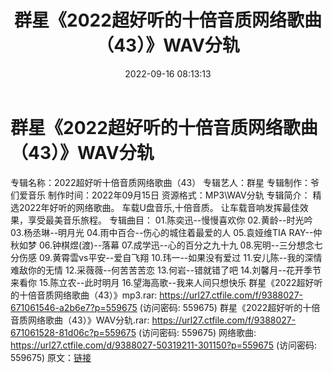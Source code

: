 ﻿---
title: 群星《2022超好听的十倍音质网络歌曲（43）》WAV分轨
date: 2022-09-16 08:13:13
categories: WAV车载音乐、镜像
tags: 华语中文
---
# 群星《2022超好听的十倍音质网络歌曲（43）》WAV分轨

专辑名称：2022超好听十倍音质网络歌曲（43）
专辑艺人：群星
专辑制作：爷们爱音乐
制作时间：2022年09月15日
资源格式：MP3\WAV分轨
专辑简介：
精选2022年好听的网络歌曲。
车载U盘音乐,十倍音质。
让车载音响发挥最佳效果，享受最美音乐旅程。
专辑曲目：
01.陈奕迅--慢慢喜欢你
02.黄龄--时光吟
03.杨丞琳--明月光
04.雨中百合--伤心的城住着最爱的人
05.袁娅维TIA RAY--仲秋如梦
06.钟棋煜(渡)--落幕
07.成学迅--心的百分之九十九
08.宪明--三分想念七分伤感
09.黄霄雲vs平安--爱自飞翔
10.玮一--如果没有爱过
11.安儿陈--我的深情难敌你的无情
12.采薇薇--何苦苦苦恋
13.何岩--错就错了吧
14.刘馨月--花开季节来看你
15.陈立农--此时明月
16.望海高歌--我来人间只想快乐
群星《2022超好听的十倍音质网络歌曲（43）》mp3.rar: https://url27.ctfile.com/f/9388027-671061546-a2b6e7?p=559675
(访问密码: 559675)
群星《2022超好听的十倍音质网络歌曲（43）》WAV分轨.rar: https://url27.ctfile.com/f/9388027-671061528-81d06c?p=559675
(访问密码: 559675)
网络歌曲: https://url27.ctfile.com/d/9388027-50319211-301150?p=559675
(访问密码: 559675)
原文：[链接](https://blog.sina.com.cn/s/blog_1647c7e7601030zfo.html)